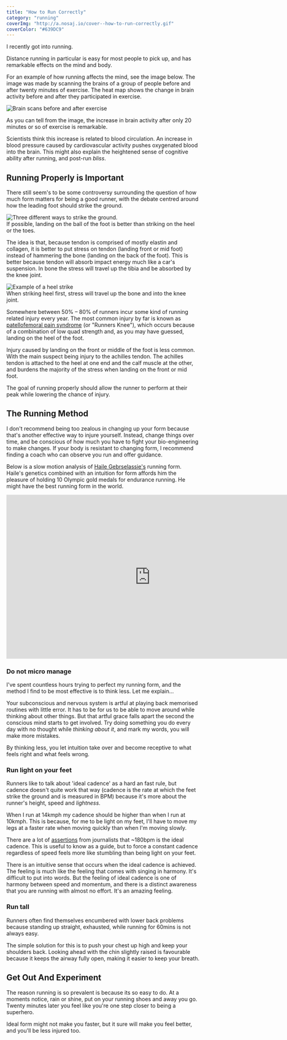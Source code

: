 ```yaml
---
title: "How to Run Correctly"
category: "running"
coverImg: "http://a.nosaj.io/cover--how-to-run-correctly.gif"
coverColor: "#639DC9"
---
```


I recently got into running. 

Distance running in particular is easy for most people to pick up, and has remarkable effects on the mind and body.

For an example of how running affects the mind, see the image below. The image was made by scanning the brains of a group of people before and after twenty minutes of exercise. The heat map shows the change in brain activity before and after they participated in exercise.

<div class="image">
	<img src="http://a.nosaj.io/running-exercise-scans.png" alt="Brain scans before and after exercise" />
</div>

As you can tell from the image, the increase in brain activity after only 20 minutes or so of exercise is remarkable. 

Scientists think this increase is related to blood circulation. An increase in blood pressure caused by cardiovascular activity pushes oxygenated blood into the brain. This might also explain the heightened sense of cognitive ability after running, and post-run *bliss*.

## Running Properly is Important
There still seem's to be some controversy surrounding the question of how much form matters for being a good runner, with the debate centred around how the leading foot should strike the ground.

<div class="image">
	<img src="http://a.nosaj.io/running-form.png" alt="Three different ways to strike the ground." />
	<div class="caption">If possible, landing on the ball of the foot is better than striking on the heel or the toes.</div>
</div>

The idea is that, because tendon is comprised of mostly elastin and collagen, it is better to put stress on tendon (landing front or mid foot) instead of hammering the bone (landing on the back of the foot). This is better because tendon will absorb impact energy much like a car's suspension. In bone the stress will travel up the tibia and be absorbed by the knee joint.

<div class="image">
	<img src="http://a.nosaj.io/running-stress.png" alt="Example of a heel strike" />
	<div class="caption">When striking heel first, stress will travel up the bone and into the knee joint.</div>
</div>

Somewhere between 50% – 80% of runners incur some kind of running related injury every year. The most common injury by far is known as [patellofemoral pain syndrome](https://www.runnersworld.com/runners-knee) (or "Runners Knee"), which occurs because of a combination of low quad strength and, as you may have guessed, landing on the heel of the foot.

Injury caused by landing on the front or middle of the foot is less common. With the main suspect being injury to the achilles tendon. The achilles tendon is attached to the heel at one end and the calf muscle at the other, and burdens the majority of the stress when landing on the front or mid foot.

The goal of running properly should allow the runner to perform at their peak while lowering the chance of injury.

## The Running Method
I don't recommend being too zealous in changing up your form because that's another effective way to injure yourself. Instead, change things over time, and be conscious of how much you have to fight your bio-engineering to make changes. If your body is resistant to changing form, I recommend finding a coach who can observe you run and offer guidance.

Below is a slow motion analysis of [Haile Gebrselassie's](https://en.wikipedia.org/wiki/Haile_Gebrselassie) running form. Haile's genetics combined with an intuition for form affords him the pleasure of holding 10 Olympic gold medals for endurance running. He might have the best running form in the world.

<div class="video">
	<iframe width="750" height="427" src="https://www.youtube.com/embed/7WQzxxWBM-A?rel=0" frameborder="0" allowfullscreen></iframe>
</div>

### Do not micro manage
I've spent countless hours trying to perfect my running form, and the method I find to be most effective is to think less. Let me explain... 

Your subconscious and nervous system is artful at playing back memorised routines with little error. It has to be for us to be able to move around while thinking about other things. But that artful grace falls apart the second the conscious mind starts to get involved. Try doing something you do every day with no thought while *thinking about it*, and mark my words, you will make more mistakes.

By thinking less, you let intuition take over and become receptive to what feels right and what feels wrong.

### Run light on your feet
Runners like to talk about 'ideal cadence' as a hard an fast rule, but cadence doesn't quite work that way (cadence is the rate at which the feet strike the ground and is measured in BPM) because it's more about the runner's height, speed and *lightness*.

When I run at 14kmph my cadence should be higher than when I run at 10kmph. This is because, for me to be light on my feet, I'll have to move my legs at a faster rate when moving quickly than when I'm moving slowly.

There are a lot of [assertions](https://www.theguardian.com/lifeandstyle/the-running-blog/2014/jul/31/running-technique-why-form-matters) from journalists that ~180bpm is the ideal cadence. This is useful to know as a guide, but to force a constant cadence regardless of speed feels more like stumbling than being light on your feet. 

There is an intuitive sense that occurs when the ideal cadence is achieved. The feeling is much like the feeling that comes with singing in harmony. It's difficult to put into words. But the feeling of ideal cadence is one of harmony between speed and momentum, and there is a distinct awareness that you are running with almost no effort. It's an amazing feeling.

### Run tall
Runners often find themselves encumbered with lower back problems because standing up straight, exhausted, while running for 60mins is not always easy.

The simple solution for this is to push your chest up high and keep your shoulders back. Looking ahead with the chin slightly raised is favourable because it keeps the airway fully open, making it easier to keep your breath.

## Get Out And Experiment
The reason running is so prevalent is because its so easy to do. At a moments notice, rain or shine, put on your running shoes and away you go. Twenty minutes later you feel like you're one step closer to being a superhero. 

Ideal form might not make you faster, but it sure will make you feel better, and you'll be less injured too.
